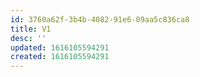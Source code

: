 ```yaml
---
id: 3760a62f-3b4b-4082-91e6-09aa5c836ca8
title: V1
desc: ''
updated: 1616105594291
created: 1616105594291
---
```


